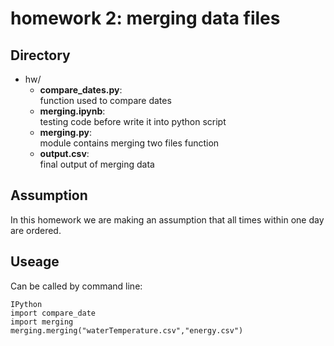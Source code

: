 homework 2: merging data files
==============================

Directory
----------

- hw/
  - **compare_dates.py**:  
    function used to compare dates
  - **merging.ipynb**:  
    testing code before write it into python script
  - **merging.py**:  
    module contains merging two files function
  - **output.csv**:  
    final output of merging data

Assumption
----------

In this homework we are making an assumption that all times within one day are ordered.

Useage
----------

Can be called by command line:

```shell
IPython
import compare_date
import merging
merging.merging("waterTemperature.csv","energy.csv")
```


